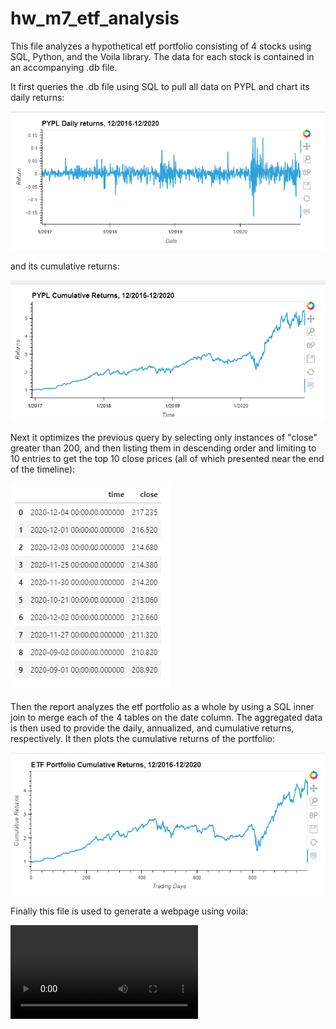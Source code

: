 # hw_m7_etf_analysis

This file analyzes a hypothetical etf portfolio consisting of 4 stocks using SQL, Python, and the Voila library. The data for each stock is contained in an accompanying .db file.

It first queries the .db file using SQL to pull all data on PYPL and chart its daily returns:

![PYPL Daily Returns](/etf_analyzer_files/images/1.png)

and its cumulative returns:

![PYPL Cumulative Returns](/etf_analyzer_files/images/2.png)

Next it optimizes the previous query by selecting only instances of "close" greater than 200, and then listing them in descending order and limiting to 10 entries to get the top 10 close prices (all of which presented near the end of the timeline):

![PYPL Top 10 Close Prices](/etf_analyzer_files/images/3.png)

Then the report analyzes the etf portfolio as a whole by using a SQL inner join to merge each of the 4 tables on the date column. The aggregated data is then used to provide the daily, annualized, and cumulative returns, respectively. It then plots the cumulative returns of the portfolio:

![ETF Portfolio Cumulative Returns](/etf_analyzer_files/images/4.png)

Finally this file is used to generate a webpage using voila:

![File as Webpage](/etf_analyzer_files/images/etf_analyzer_webpage.mp4)